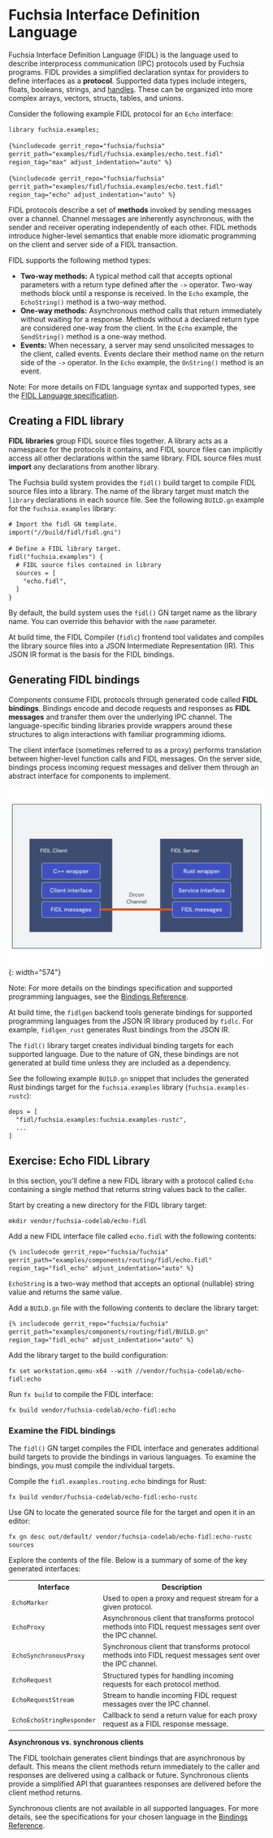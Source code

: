# Fuchsia Interface Definition Language

Fuchsia Interface Definition Language (FIDL) is the language used to describe
interprocess communication (IPC) protocols used by Fuchsia programs. FIDL
provides a simplified declaration syntax for providers to define interfaces as a
**protocol**. Supported data types include integers, floats, booleans, strings,
and [handles][glossary.handle]. These can be organized into more complex arrays,
vectors, structs, tables, and unions.

Consider the following example FIDL protocol for an `Echo` interface:

```fidl
library fuchsia.examples;

{%includecode gerrit_repo="fuchsia/fuchsia" gerrit_path="examples/fidl/fuchsia.examples/echo.test.fidl" region_tag="max" adjust_indentation="auto" %}

{%includecode gerrit_repo="fuchsia/fuchsia" gerrit_path="examples/fidl/fuchsia.examples/echo.test.fidl" region_tag="echo" adjust_indentation="auto" %}
```

FIDL protocols describe a set of **methods** invoked by sending messages over
a channel. Channel messages are inherently asynchronous, with the sender and
receiver operating independently of each other. FIDL methods introduce
higher-level semantics that enable more idiomatic programming on the client and
server side of a FIDL transaction.

FIDL supports the following method types:

* **Two-way methods:** A typical method call that accepts optional parameters
  with a return type defined after the `->` operator. Two-way methods block
  until a response is received. In the `Echo` example, the `EchoString()`
  method is a two-way method.
* **One-way methods:** Asynchronous method calls that return immediately
  without waiting for a response. Methods without a declared return type are
  considered one-way from the client. In the `Echo` example, the `SendString()`
  method is a one-way method.
* **Events:** When necessary, a server may send unsolicited messages to the
  client, called events. Events declare their method name on the return side of
  the `->` operator. In the `Echo` example, the `OnString()` method is an event.

Note: For more details on FIDL language syntax and supported types, see the
[FIDL Language specification](/docs/reference/fidl/language/language.md).

## Creating a FIDL library

**FIDL libraries** group FIDL source files together. A library acts as a
namespace for the protocols it contains, and FIDL source files can implicitly
access all other declarations within the same library. FIDL source files must
**import** any declarations from another library.

The Fuchsia build system provides the `fidl()` build target to compile FIDL
source files into a library. The name of the library target must match the
`library` declarations in each source file. See the following `BUILD.gn` example
for the `fuchsia.examples` library:

```gn
# Import the fidl GN template.
import("//build/fidl/fidl.gni")

# Define a FIDL library target.
fidl("fuchsia.examples") {
  # FIDL source files contained in library
  sources = [
    "echo.fidl",
  ]
}
```

<aside class="key-point">
By default, the build system uses the <code>fidl()</code> GN target name as the
library name. You can override this behavior with the <code>name</code>
parameter.
</aside>

At build time, the FIDL Compiler (`fidlc`) frontend tool validates and compiles
the library source files into a JSON Intermediate Representation (IR). This JSON
IR format is the basis for the FIDL bindings.

## Generating FIDL bindings

Components consume FIDL protocols through generated code called
**FIDL bindings**. Bindings encode and decode requests and responses as
**FIDL messages** and transfer them over the underlying IPC channel. The
language-specific binding libraries provide wrappers around these structures to
align interactions with familiar programming idioms.

The client interface (sometimes referred to as a proxy) performs translation
between higher-level function calls and FIDL messages. On the server side,
bindings process incoming request messages and deliver them through an abstract
interface for components to implement.

![bindings wrap FIDL messages](images/fidl-bindings.png){: width="574"}


Note: For more details on the bindings specification and supported programming
languages, see the [Bindings Reference](/docs/reference/fidl/bindings/overview.md).

At build time, the `fidlgen` backend tools generate bindings for supported
programming languages from the JSON IR library produced by `fidlc`. For example,
`fidlgen_rust` generates Rust bindings from the JSON IR.

The `fidl()` library target creates individual binding targets for each
supported language. Due to the nature of GN, these bindings are not generated
at build time unless they are included as a dependency.

See the following example `BUILD.gn` snippet that includes the generated Rust
bindings target for the `fuchsia.examples` library (`fuchsia.examples-rustc`):

```gn
deps = [
  "fidl/fuchsia.examples:fuchsia.examples-rustc",
  ...
]
```

## Exercise: Echo FIDL Library

In this section, you'll define a new FIDL library with a protocol called
`Echo` containing a single method that returns string values back to the
caller.

Start by creating a new directory for the FIDL library target:

```posix-terminal
mkdir vendor/fuchsia-codelab/echo-fidl
```

Add a new FIDL interface file called `echo.fidl` with the following contents:

```fidl
{% includecode gerrit_repo="fuchsia/fuchsia" gerrit_path="examples/components/routing/fidl/echo.fidl" region_tag="fidl_echo" adjust_indentation="auto" %}
```

`EchoString` is a two-way method that accepts an optional (nullable) string
value and returns the same value.

Add a `BUILD.gn` file with the following contents to declare the library target:

```gn
{% includecode gerrit_repo="fuchsia/fuchsia" gerrit_path="examples/components/routing/fidl/BUILD.gn" region_tag="fidl_echo" adjust_indentation="auto" %}
```

Add the library target to the build configuration:

```posix-terminal
fx set workstation.qemu-x64 --with //vendor/fuchsia-codelab/echo-fidl:echo
```

Run `fx build` to compile the FIDL interface:

```posix-terminal
fx build vendor/fuchsia-codelab/echo-fidl:echo
```

### Examine the FIDL bindings

The `fidl()` GN target compiles the FIDL interface and generates additional
build targets to provide the bindings in various languages. To examine the
bindings, you must compile the individual targets.

Compile the `fidl.examples.routing.echo` bindings for Rust:

```posix-terminal
fx build vendor/fuchsia-codelab/echo-fidl:echo-rustc
```

Use GN to locate the generated source file for the target and open it in an
editor:

```posix-terminal
fx gn desc out/default/ vendor/fuchsia-codelab/echo-fidl:echo-rustc sources
```

Explore the contents of the file. Below is a summary of some of the key
generated interfaces:

<table>
  <tr>
   <th><strong>Interface</strong>
   </th>
   <th><strong>Description</strong>
   </th>
  </tr>
  <tr>
   <td><code>EchoMarker</code>
   </td>
   <td>Used to open a proxy and request stream for a given protocol.
   </td>
  </tr>
  <tr>
   <td><code>EchoProxy</code>
   </td>
   <td>Asynchronous client that transforms protocol methods into FIDL request messages sent over the IPC channel.
   </td>
  </tr>
  <tr>
   <td><code>EchoSynchronousProxy</code>
   </td>
   <td>Synchronous client that transforms protocol methods into FIDL request messages sent over the IPC channel.
   </td>
  </tr>
  <tr>
   <td><code>EchoRequest</code>
   </td>
   <td>Structured types for handling incoming requests for each protocol method.
   </td>
  </tr>
  <tr>
   <td><code>EchoRequestStream</code>
   </td>
   <td>Stream to handle incoming FIDL request messages over the IPC channel.
   </td>
  </tr>
  <tr>
   <td><code>EchoEchoStringResponder</code>
   </td>
   <td>Callback to send a return value for each proxy request as a FIDL response message.
   </td>
  </tr>
</table>



<aside class="key-point">
<b>Asynchronous vs. synchronous clients</b>
<p>The FIDL toolchain generates client bindings that are asynchronous by default.
This means the client methods return immediately to the caller and responses
are delivered using a callback or future. Synchronous clients provide a
simplified API that guarantees responses are delivered before the client
method returns.</p>

<p>Synchronous clients are not available in all supported languages. For more
details, see the specifications for your chosen language in the
<a href="/docs/reference/fidl/bindings/overview">Bindings Reference</a>.</d>
</aside>


[glossary.handle]: /docs/glossary/README.md#handle
